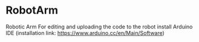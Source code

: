 # RobotArm
Robotic Arm
For editing and uploading the code to the robot install Arduino IDE (installation link: https://www.arduino.cc/en/Main/Software)

